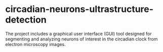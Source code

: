 # circadian-neurons-ultrastructure-detection
 The project includes a graphical user interface (GUI) tool designed for segmenting and analyzing neurons of interest in the circadian clock from electron microscopy images. 
